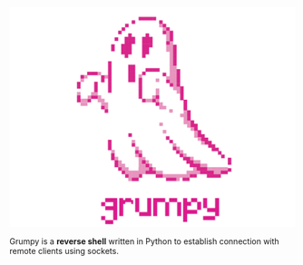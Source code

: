 ![grumpy](https://github.com/opencodenitr/hephaestus/blob/main/Grumpy/grumpy.png)    
  

Grumpy is a **reverse shell** written in Python to establish connection with remote clients using sockets.

